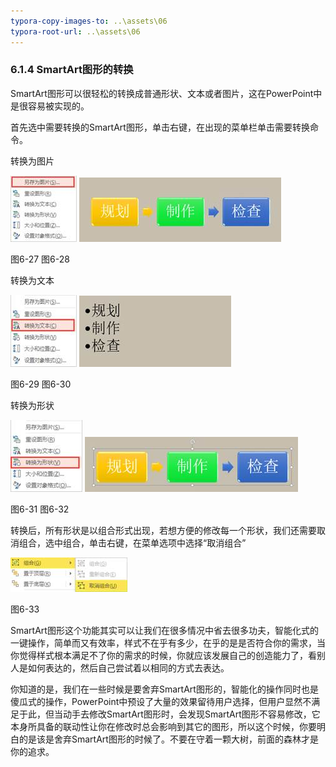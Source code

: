```yaml
---
typora-copy-images-to: ..\assets\06
typora-root-url: ..\assets\06
---
```


### 6.1.4  SmartArt图形的转换

SmartArt图形可以很轻松的转换成普通形状、文本或者图片，这在PowerPoint中是很容易被实现的。

首先选中需要转换的SmartArt图形，单击右键，在出现的菜单栏单击需要转换命令。

转换为图片

![img](/assets/06/image102.jpg)       ![img](/assets/06/image103.jpg)

图6-27                          图6-28     

转换为文本

![img](/assets/06/image104.jpg)       ![img](/assets/06/image105.jpg)

图6-29                          图6-30       

转换为形状

![img](/assets/06/image106.jpg)      ![img](/assets/06/image107.jpg)

图6-31                           图6-32         

转换后，所有形状是以组合形式出现，若想方便的修改每一个形状，我们还需要取消组合，选中组合，单击右键，在菜单选项中选择“取消组合”

![img](/assets/06/image108.jpg)

图6-33

SmartArt图形这个功能其实可以让我们在很多情况中省去很多功夫，智能化式的一键操作，简单而又有效率，样式不在乎有多少，在乎的是是否符合你的需求，当你觉得样式根本满足不了你的需求的时候，你就应该发展自己的创造能力了，看别人是如何表达的，然后自己尝试着以相同的方式去表达。

你知道的是，我们在一些时候是要舍弃SmartArt图形的，智能化的操作同时也是傻瓜式的操作，PowerPoint中预设了大量的效果留待用户选择，但用户显然不满足于此，但当动手去修改SmartArt图形时，会发现SmartArt图形不容易修改，它本身所具备的联动性让你在修改时总会影响到其它的图形，所以这个时候，你要明白的是该是舍弃SmartArt图形的时候了。不要在守着一颗大树，前面的森林才是你的追求。